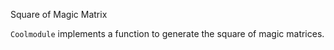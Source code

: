 Square of Magic Matrix

``Coolmodule`` implements a function to generate the square of magic matrices.
